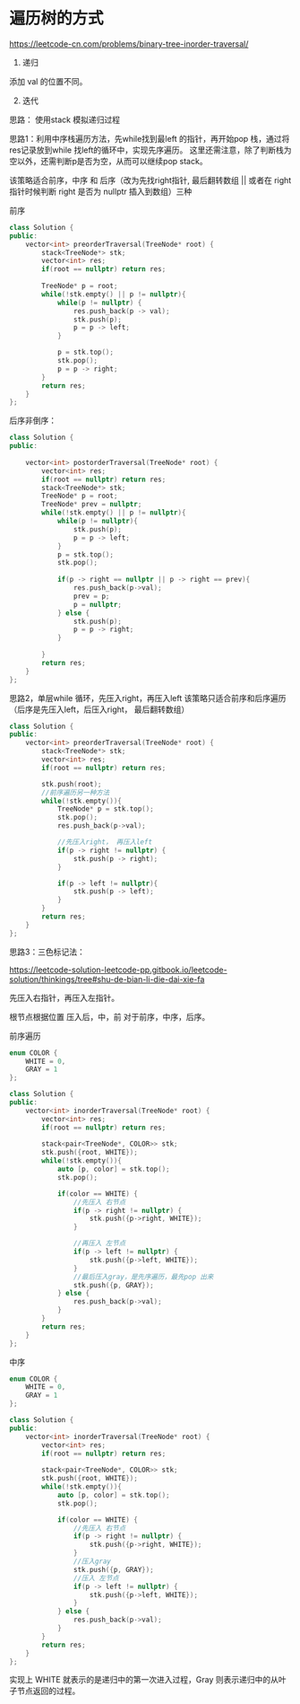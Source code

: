 # 遍历树的方式

https://leetcode-cn.com/problems/binary-tree-inorder-traversal/

1. 递归

添加 val 的位置不同。

2. 迭代

思路： 使用stack 模拟递归过程

思路1：利用中序栈遍历方法，先while找到最left 的指针，再开始pop 栈，通过将res记录放到while 找left的循环中，实现先序遍历。
这里还需注意，除了判断栈为空以外，还需判断p是否为空，从而可以继续pop stack。

该策略适合前序，中序 和 后序（改为先找right指针, 最后翻转数组 || 或者在 right 指针时候判断 right 是否为 nullptr 插入到数组）三种

前序
```C++
class Solution {
public:
    vector<int> preorderTraversal(TreeNode* root) {
        stack<TreeNode*> stk;
        vector<int> res;
        if(root == nullptr) return res;
        
        TreeNode* p = root;
        while(!stk.empty() || p != nullptr){
            while(p != nullptr) {
                res.push_back(p -> val);
                stk.push(p);
                p = p -> left;
            }

            p = stk.top();
            stk.pop();
            p = p -> right;
        }
        return res;
    }
};
```

后序非倒序：

```C++
class Solution {
public: 
    
    vector<int> postorderTraversal(TreeNode* root) {
        vector<int> res;
        if(root == nullptr) return res;
        stack<TreeNode*> stk;
        TreeNode* p = root;
        TreeNode* prev = nullptr;
        while(!stk.empty() || p != nullptr){
            while(p != nullptr){
                stk.push(p);
                p = p -> left;
            }
            p = stk.top();
            stk.pop();
            
            if(p -> right == nullptr || p -> right == prev){
                res.push_back(p->val);
                prev = p;
                p = nullptr;
            } else {
                stk.push(p);
                p = p -> right;
            }
        
        }
        return res;
    }
};
```
思路2，单层while 循环，先压入right，再压入left
该策略只适合前序和后序遍历（后序是先压入left，后压入right， 最后翻转数组）

```C++
class Solution {
public:
    vector<int> preorderTraversal(TreeNode* root) {
        stack<TreeNode*> stk;
        vector<int> res;
        if(root == nullptr) return res;

        stk.push(root);
        //前序遍历另一种方法
        while(!stk.empty()){
            TreeNode* p = stk.top();
            stk.pop();
            res.push_back(p->val);

            //先压入right， 再压入left
            if(p -> right != nullptr) {
                stk.push(p -> right);
            }

            if(p -> left != nullptr){
                stk.push(p -> left);
            }
        }
        return res;
    }
};
```



思路3：三色标记法：

https://leetcode-solution-leetcode-pp.gitbook.io/leetcode-solution/thinkings/tree#shu-de-bian-li-die-dai-xie-fa

先压入右指针，再压入左指针。

根节点根据位置 压入后，中，前 对于前序，中序，后序。

前序遍历
```C++
enum COLOR {
    WHITE = 0,
    GRAY = 1
};

class Solution {
public:
    vector<int> inorderTraversal(TreeNode* root) {
        vector<int> res;
        if(root == nullptr) return res;
        
        stack<pair<TreeNode*, COLOR>> stk;
        stk.push({root, WHITE});
        while(!stk.empty()){
            auto [p, color] = stk.top();
            stk.pop();

            if(color == WHITE) {
                //先压入 右节点
                if(p -> right != nullptr) {
                    stk.push({p->right, WHITE});
                }

                //再压入 左节点
                if(p -> left != nullptr) {
                    stk.push({p->left, WHITE});
                }
                //最后压入gray，是先序遍历，最先pop 出来
                stk.push({p, GRAY});
            } else {
                res.push_back(p->val);
            }
        }
        return res;
    }
};
```


中序
```C++
enum COLOR {
    WHITE = 0,
    GRAY = 1
};

class Solution {
public:
    vector<int> inorderTraversal(TreeNode* root) {
        vector<int> res;
        if(root == nullptr) return res;
        
        stack<pair<TreeNode*, COLOR>> stk;
        stk.push({root, WHITE});
        while(!stk.empty()){
            auto [p, color] = stk.top();
            stk.pop();

            if(color == WHITE) {
                //先压入 右节点
                if(p -> right != nullptr) {
                    stk.push({p->right, WHITE});
                }
                //压入gray
                stk.push({p, GRAY});
                //压入 左节点
                if(p -> left != nullptr) {
                    stk.push({p->left, WHITE});
                }
            } else {
                res.push_back(p->val);
            }
        }
        return res;
    }
};
```

实现上 WHITE 就表示的是递归中的第一次进入过程，Gray 则表示递归中的从叶子节点返回的过程。